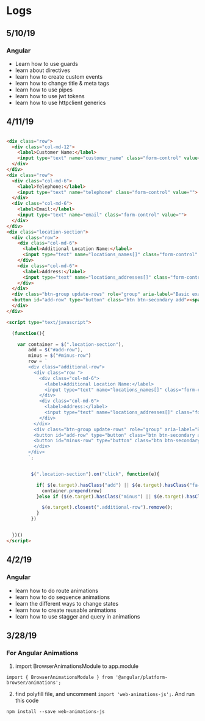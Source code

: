 # Logs


## 5/10/19

### Angular
- Learn how to use guards
- learn about directives
- learn how to create custom events
- learn how to change title & meta tags
- learn how to use pipes
- learn how to use jwt tokens
- learn how to use httpclient generics


## 4/11/19

```html

<div class="row">
  <div class="col-md-12">
    <label>Customer Name:</label>
    <input type="text" name="customer_name" class="form-control" value="">
  </div>
</div>
<div class="row">
  <div class="col-md-6">
    <label>Telephone:</label>
    <input type="text" name="telephone" class="form-control" value="">
  </div>
  <div class="col-md-6">
    <label>Email:</label>
    <input type="text" name="email" class="form-control" value="">
  </div>
</div>
<div class="location-section">
  <div class="row">
    <div class="col-md-6">
      <label>Additional Location Name:</label>
      <input type="text" name="locations_names[]" class="form-control" value="">
    </div>
    <div class="col-md-6">
      <label>Address:</label>
      <input type="text" name="locations_addresses[]" class="form-control" value="">
    </div>
  </div>
  <div class="btn-group update-rows" role="group" aria-label="Basic example">
  <button id="add-row" type="button" class="btn btn-secondary add"><span class="fa fa-plus"></span>  </button>
  </div>
</div>

<script type="text/javascript">

  (function(){

    var container = $(".location-section"),
        add = $("#add-row"),
        minus = $("#minus-row")
        row = `
        <div class="additional-row">
          <div class="row ">
            <div class="col-md-6">
              <label>Additional Location Name:</label>
              <input type="text" name="locations_names[]" class="form-control" value="">
            </div>
            <div class="col-md-6">
              <label>Address:</label>
              <input type="text" name="locations_addresses[]" class="form-control" value="">
            </div>
          </div>
          <div class="btn-group update-rows" role="group" aria-label="Basic example">
          <button id="add-row" type="button" class="btn btn-secondary add"><span class="fa fa-plus"></span>  </button>
          <button id="minus-row" type="button" class="btn btn-secondary minus"><span class="fa fa-minus"></span> </button>
          </div>
        </div>
        `;


         $(".location-section").on("click", function(e){

           if( $(e.target).hasClass("add") || $(e.target).hasClass("fa-plus") ){
             container.prepend(row)
           }else if ($(e.target).hasClass("minus") || $(e.target).hasClass("fa-minus")){

             $(e.target).closest(".additional-row").remove();
           }
         })


  })()
</script>
```

## 4/2/19

### Angular

- learn how to do route animations
- learn how to do sequence animations
- learn the different ways to change states
- learn how to create reusable animations
- learn how to use stagger and query in animations


## 3/28/19

### For Angular Animations

1. import BrowserAnimationsModule to app.module

```
import { BrowserAnimationsModule } from '@angular/platform-browser/animations';

```

2. find polyfill file, and uncomment `import 'web-animations-js';`. And run this code

```
npm install --save web-animations-js
```
